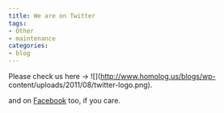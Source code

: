 ```yaml
---
title: We are on Twitter
tags:
- Other
- maintenance
categories:
- blog
---
```

Please check us here -> ![](http://www.homolog.us/blogs/wp-
content/uploads/2011/08/twitter-logo.png).
<!--more-->

and on [Facebook](http://www.facebook.com/pages/Homologus/197808650256690)
too, if you care.


